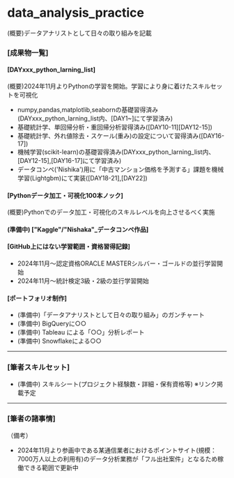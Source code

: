 # data_analysis_practice
(概要)データアナリストとして日々の取り組みを記載
### [成果物一覧] <br>
#### [DAYxxx_python_larning_list]
(概要)2024年11月よりPythonの学習を開始。学習により身に着けたスキルセットを可視化
- numpy,pandas,matplotlib,seabornの基礎習得済み(DAYxxx_python_larning_list内、[DAY1~]にて学習済み)
- 基礎統計学、単回帰分析・重回帰分析習得済み([DAY10-11][DAY12-15])
- 基礎統計学、外れ値除去・スケール(重み)の設定について習得済み([DAY16-17])
- 機械学習(scikit-learn)の基礎習得済み(DAYxxx_python_larning_list内、[DAY12-15],[DAY16-17]にて学習済み)
- データコンペ('Nishika')用に「中古マンション価格を予測する」課題を機械学習(Lightgbm)にて実装([DAY18-21],[DAY22])<br>
  
#### [Pythonデータ加工・可視化100本ノック]
(概要)Pythonでのデータ加工・可視化のスキルレベルを向上させるべく実施<br>

#### (準備中) ["Kaggle"/"Nishaka"_データコンペ作品] <br>
#### [GitHub上にはない学習範囲・資格習得記録]
- 2024年11月～認定資格ORACLE MASTERシルバー・ゴールドの並行学習開始
- 2024年11月～統計検定3級・2級の並行学習開始 <br>
#### [ポートフォリオ制作]
- (準備中)「データアナリストとして日々の取り組み」のガンチャート
- (準備中) BigQueryに○○
- (準備中) Tableau による「○○」分析レポート
- (準備中) Snowflakeによる○○ <br>
---
### [筆者スキルセット] <br>
- (準備中) スキルシート(プロジェクト経験数・詳細・保有資格等) ※リンク掲載予定 <br>


---
### [筆者の諸事情] <br>
（備考）<br>
- 2024年11月より参画中である某通信業者におけるポイントサイト(規模：7000万人以上の利用有)のデータ分析業務が「フル出社案件」となるため稼働できる範囲で更新中
